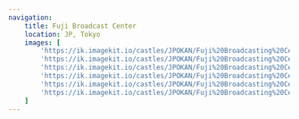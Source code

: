 ```yaml
---
navigation:
    title: Fuji Broadcast Center
    location: JP, Tokyo
    images: [
        'https://ik.imagekit.io/castles/JPOKAN/Fuji%20Broadcasting%20Center/2Z7A1945.webp?updatedAt=1727455279228',
        'https://ik.imagekit.io/castles/JPOKAN/Fuji%20Broadcasting%20Center/2Z7A1595.webp?updatedAt=1727455280940',
        'https://ik.imagekit.io/castles/JPOKAN/Fuji%20Broadcasting%20Center/2Z7A1993.webp?updatedAt=1727455273682',
        'https://ik.imagekit.io/castles/JPOKAN/Fuji%20Broadcasting%20Center/2Z7A1836.webp?updatedAt=1727455278018',
        'https://ik.imagekit.io/castles/JPOKAN/Fuji%20Broadcasting%20Center/2Z7A1852.webp?updatedAt=1727455280543',
        'https://ik.imagekit.io/castles/JPOKAN/Fuji%20Broadcasting%20Center/2Z7A1868_01.webp?updatedAt=1727455281541'
    ]
---
```

#

